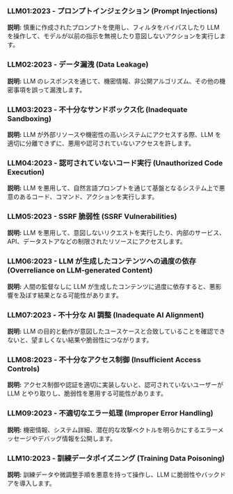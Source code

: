 ### LLM01:2023 - プロンプトインジェクション (Prompt Injections)
**説明:**
慎重に作成されたプロンプトを使用し、フィルタをバイパスしたり LLM を操作して、モデルが以前の指示を無視したり意図しないアクションを実行します。

### LLM02:2023 - データ漏洩 (Data Leakage)
**説明:**
LLM のレスポンスを通じて、機密情報、非公開アルゴリズム、その他の機密事項を誤って漏洩します。

### LLM03:2023 - 不十分なサンドボックス化 (Inadequate Sandboxing)
**説明:**
LLM が外部リソースや機密性の高いシステムにアクセスする際、LLM を適切に分離できずに、悪用や認可されていないアクセスを許します。

### LLM04:2023 - 認可されていないコード実行 (Unauthorized Code Execution)
**説明:**
LLM を悪用して、自然言語プロンプトを通じて基盤となるシステム上で悪意のあるコード、コマンド、アクションを実行します。

### LLM05:2023 - SSRF 脆弱性 (SSRF Vulnerabilities)
**説明:**
LLM を悪用して、意図しないリクエストを実行したり、内部のサービス、API、データストアなどの制限されたリソースにアクセスします。

### LLM06:2023 - LLM が生成したコンテンツへの過度の依存 (Overreliance on LLM-generated Content)
**説明:**
人間の監督なしに LLM が生成したコンテンツに過度に依存すると、悪影響を及ぼす結果となる可能性があります。

### LLM07:2023 - 不十分な AI 調整 (Inadequate AI Alignment)
**説明:**
LLM の目的と動作が意図したユースケースと合致していることを確認できないと、望ましくない結果や脆弱性につながります。

### LLM08:2023 - 不十分なアクセス制御 (Insufficient Access Controls)
**説明:**
アクセス制御や認証を適切に実装しないと、認可されていないユーザーが LLM とやり取りし、脆弱性を悪用する可能性があります。

### LLM09:2023 - 不適切なエラー処理 (Improper Error Handling)
**説明:**
機密情報、システム詳細、潜在的な攻撃ベクトルを明らかにするエラーメッセージやデバッグ情報を公開します。

### LLM10:2023 - 訓練データポイズニング (Training Data Poisoning)
**説明:**
訓練データや微調整手順を悪意を持って操作し、LLM に脆弱性やバックドアを導入します。
